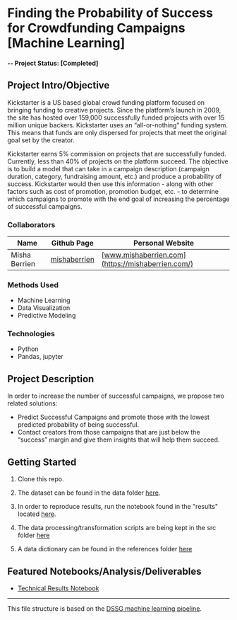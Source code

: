 # Finding the Probability of Success for Crowdfunding Campaigns [Machine Learning]

#### -- Project Status: [Completed]

## Project Intro/Objective
Kickstarter is a US based global crowd funding platform focused on bringing funding to creative projects. Since the platform’s launch in 2009, the site has hosted over 159,000 successfully funded projects with over 15 million unique backers. Kickstarter uses an “all-or-nothing” funding system. This means that funds are only dispersed for projects that meet the original goal set by the creator.

Kickstarter earns 5% commission on projects that are successfully funded. Currently, less than 40% of projects on the platform succeed. The objective is to build a model that can take in a campaign description (campaign duration, category, fundraising amount, etc.) and produce a probability of success. Kickstarter would then use this information - along with other factors such as cost of promotion, promotion budget, etc. - to determine which campaigns to promote with the end goal of increasing the percentage of successful campaigns.

### Collaborators
|Name     |  Github Page   |  Personal Website  |
|---------|-----------------|--------------------|
|Misha Berrien | [mishaberrien](https://github.com/mishaberrien)| [www.mishaberrien.com](https://mishaberrien.com/)  |

### Methods Used
* Machine Learning
* Data Visualization
* Predictive Modeling

### Technologies
* Python
* Pandas, jupyter

## Project Description
In order to increase the number of successful campaigns, we propose two related solutions:
* Predict Successful Campaigns and promote those with the lowest predicted probability of being successful.
* Contact creators from those campaigns that are just below the “success” margin and give them insights that will help them succeed.

## Getting Started

1. Clone this repo.
2. The dataset can be found in the data folder [here](https://github.com/mishaberrien/crowdfunding_campaign_selection/tree/master/data/02_intermediate).
3. In order to reproduce results, run the notebook found in the "results" located [here](#).
4. The data processing/transformation scripts are being kept in the src folder [here](#)

5. A data dictionary can be found in the references folder [here](#)


## Featured Notebooks/Analysis/Deliverables
* [Technical Results Notebook](#)

---

This file structure is based on the [DSSG machine learning pipeline](https://github.com/dssg/hitchhikers-guide/tree/master/sources/curriculum/0_before_you_start/pipelines-and-project-workflow).
